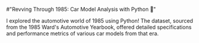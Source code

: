 #"Revving Through 1985: Car Model Analysis with Python 🚗"

I explored the automotive world of 1985 using Python! The dataset, sourced from the 1985 Ward's Automotive Yearbook, offered detailed specifications and performance metrics of various car models from that era. 
